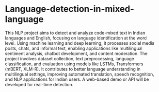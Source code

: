# Language-detection-in-mixed-language
This NLP project aims to detect and analyze code-mixed text in Indian languages and English, focusing on language identification at the word level. Using machine learning and deep learning, it processes social media posts, chats, and informal text, enabling applications like multilingual sentiment analysis, chatbot development, and content moderation. The project involves dataset collection, text preprocessing, language classification, and evaluation using models like LSTMs, Transformers (mBERT, XLM-R). It contributes to better language understanding in multilingual settings, improving automated translation, speech recognition, and NLP applications for Indian users. A web-based demo or API will be developed for real-time detection.
